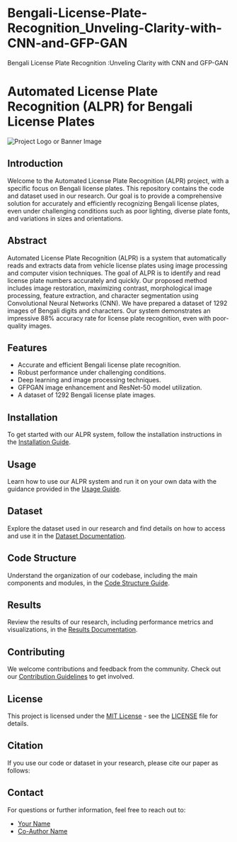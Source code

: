 # Bengali-License-Plate-Recognition_Unveling-Clarity-with-CNN-and-GFP-GAN
Bengali License Plate Recognition :Unveling Clarity with CNN and GFP-GAN

# Automated License Plate Recognition (ALPR) for Bengali License Plates

![Project Logo or Banner Image](link_to_image.png)

## Introduction

Welcome to the Automated License Plate Recognition (ALPR) project, with a specific focus on Bengali license plates. This repository contains the code and dataset used in our research. Our goal is to provide a comprehensive solution for accurately and efficiently recognizing Bengali license plates, even under challenging conditions such as poor lighting, diverse plate fonts, and variations in sizes and orientations.

## Abstract

Automated License Plate Recognition (ALPR) is a system that automatically reads and extracts data from vehicle license plates using image processing and computer vision techniques. The goal of ALPR is to identify and read license plate numbers accurately and quickly. Our proposed method includes image restoration, maximizing contrast, morphological image processing, feature extraction, and character segmentation using Convolutional Neural Networks (CNN). We have prepared a dataset of 1292 images of Bengali digits and characters. Our system demonstrates an impressive 88% accuracy rate for license plate recognition, even with poor-quality images.

## Features

- Accurate and efficient Bengali license plate recognition.
- Robust performance under challenging conditions.
- Deep learning and image processing techniques.
- GFPGAN image enhancement and ResNet-50 model utilization.
- A dataset of 1292 Bengali license plate images.

## Installation

To get started with our ALPR system, follow the installation instructions in the [Installation Guide](installation.md).

## Usage

Learn how to use our ALPR system and run it on your own data with the guidance provided in the [Usage Guide](usage.md).

## Dataset

Explore the dataset used in our research and find details on how to access and use it in the [Dataset Documentation](dataset.md).

## Code Structure

Understand the organization of our codebase, including the main components and modules, in the [Code Structure Guide](code_structure.md).

## Results

Review the results of our research, including performance metrics and visualizations, in the [Results Documentation](results.md).

## Contributing

We welcome contributions and feedback from the community. Check out our [Contribution Guidelines](CONTRIBUTING.md) to get involved.

## License

This project is licensed under the [MIT License](LICENSE) - see the [LICENSE](LICENSE) file for details.

## Citation

If you use our code or dataset in your research, please cite our paper as follows:








## Contact

For questions or further information, feel free to reach out to:

- [Your Name](Md_Mahamudul_Hasan:mhtusar120725@gmail.com)
- [Co-Author Name](mailto:co.author@example.com)

